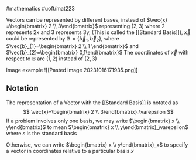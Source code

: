 #mathematics #uoft/mat223 

Vectors can be represented by different bases, instead of $\vec{x} =\begin{bmatrix} 2 \\ 3\end{bmatrix}$ representing $(2,3)$ where 2 represents 2x and 3 represents 3y, (This is called the [[Standard Basis]]), $\vec{x}$ could be represented by $\mathbb{B} = \{\vec{b}_{1} ,\vec{b}_{2}\}$, where $\vec{b}_{1}=\begin{bmatrix} 2 \\ 1 \end{bmatrix}$ and $\vec{b}_{2}=\begin{bmatrix} 0,1\end{bmatrix}$
The coordinates of $\vec{x}$ with respect to $\mathbb{B}$ are $(1,2)$ instead of $(2,3)$

Image example
	![[Pasted image 20231016171935.png]]

## Notation
The representation of a Vector with the [[Standard Basis]] is notated as $$
\vec{x}=\begin{bmatrix} 2 \\ 3\end{bmatrix}_\varepsilon
$$If a problem involves only one basis, we may write $\begin{bmatrix} x \\ y\end{bmatrix}$ to mean $\begin{bmatrix} x \\ y\end{bmatrix}_\varepsilon$ where $\varepsilon$ is the standard basis

Otherwise, we can write $\begin{bmatrix} x \\ y\end{bmatrix}_x$ to specify a vector in coordinates relative to a particular basis $x$ 
